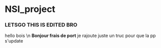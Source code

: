 # NSI_project
### LETSGO THIS IS EDITED BRO
hello bois \n
__Bonjour frais de port__ je rajoute juste un truc pour que la pp s'update
